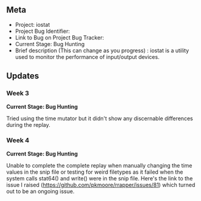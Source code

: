 ## Meta
* Project: iostat
* Project Bug Identifier: 
* Link to Bug on Project Bug Tracker: 
* Current Stage: Bug Hunting
* Brief description (This can change as you progress) : iostat is a utility used to monitor the performance of input/output devices.



## Updates


### Week 3

**Current Stage: Bug Hunting**

Tried using the time mutator but it didn't show any discernable differences during the replay.


### Week 4

**Current Stage: Bug Hunting**

Unable to complete the complete replay when manually changing the time values in the snip file or testing for weird filetypes as it failed when the system calls stat64() and write() were in the snip file. Here's the link to the issue I raised (https://github.com/pkmoore/rrapper/issues/81) which turned out to be an ongoing issue.


